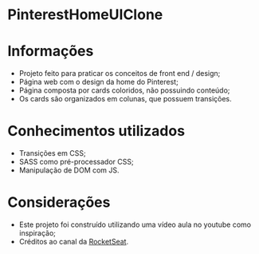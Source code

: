 # PinterestHomeUIClone

# Informações
* Projeto feito para praticar os conceitos de front end / design;
* Página web com o design da home do Pinterest;
* Página composta por cards coloridos, não possuindo conteúdo;
* Os cards são organizados em colunas, que possuem transições.

# Conhecimentos utilizados
* Transições em CSS;
* SASS como pré-processador CSS;
* Manipulação de DOM com JS.

# Considerações
* Este projeto foi construído utilizando uma vídeo aula no youtube como inspiração;
* Créditos ao canal da [RocketSeat](https://www.youtube.com/c/RocketSeat).
